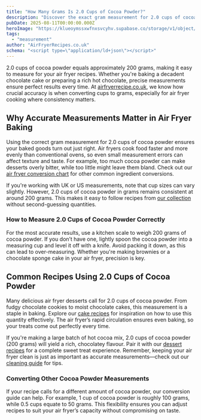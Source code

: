 ```yaml
---
title: "How Many Grams Is 2.0 Cups of Cocoa Powder?"
description: "Discover the exact gram measurement for 2.0 cups of cocoa powder for perfect baking every time. Get air fryer-friendly conversions now!"
pubDate: 2025-08-11T00:00:00.000Z
heroImage: "https://klueoymssxwfnxsvcyhv.supabase.co/storage/v1/object/public/md/how-many-grams-is-2-cups-cocoa-powder-194e47a9.webp"
tags:
  - "measurement"
author: "AirFryerRecipes.co.uk"
schema: "<script type=\"application/ld+json\"></script>"
---
```


<p>2.0 cups of cocoa powder equals approximately 200 grams, making it easy to measure for your air fryer recipes. Whether you're baking a decadent chocolate cake or preparing a rich hot chocolate, precise measurements ensure perfect results every time. At <a href=https://www.airfryerrecipe.co.uk/>airfryerrecipe.co.uk</a>, we know how crucial accuracy is when converting cups to grams, especially for air fryer cooking where consistency matters.</p>  

<h2>Why Accurate Measurements Matter in Air Fryer Baking</h2>  
<p>Using the correct gram measurement for 2.0 cups of cocoa powder ensures your baked goods turn out just right. Air fryers cook food faster and more evenly than conventional ovens, so even small measurement errors can affect texture and taste. For example, too much cocoa powder can make desserts overly bitter, while too little might leave them bland. Check out our <a href=https://www.airfryerrecipe.co.uk/air-fryer-conversion-chart>air fryer conversion chart</a> for other common ingredient conversions.</p>  

<p>If you're working with UK or US measurements, note that cup sizes can vary slightly. However, 2.0 cups of cocoa powder in grams remains consistent at around 200 grams. This makes it easy to follow recipes from <a href=https://www.airfryerrecipe.co.uk/recipes>our collection</a> without second-guessing quantities.</p>  

<h3>How to Measure 2.0 Cups of Cocoa Powder Correctly</h3>  
<p>For the most accurate results, use a kitchen scale to weigh 200 grams of cocoa powder. If you don’t have one, lightly spoon the cocoa powder into a measuring cup and level it off with a knife. Avoid packing it down, as this can lead to over-measuring. Whether you're making brownies or a chocolate sponge cake in your air fryer, precision is key.</p>  

<h2>Common Recipes Using 2.0 Cups of Cocoa Powder</h2>  
<p>Many delicious air fryer desserts call for 2.0 cups of cocoa powder. From fudgy chocolate cookies to moist chocolate cakes, this measurement is a staple in baking. Explore our <a href=https://www.airfryerrecipe.co.uk/recipe-category/cakes>cake recipes</a> for inspiration on how to use this quantity effectively. The air fryer’s rapid circulation ensures even baking, so your treats come out perfectly every time.</p>  

<p>If you're making a large batch of hot cocoa mix, 2.0 cups of cocoa powder (200 grams) will yield a rich, chocolatey flavour. Pair it with our <a href=https://www.airfryerrecipe.co.uk/recipe-category/dessert>dessert recipes</a> for a complete sweet treat experience. Remember, keeping your air fryer clean is just as important as accurate measurements—check out our <a href=https://www.airfryerrecipe.co.uk/air-fryer-cleaner>cleaning guide</a> for tips.</p>  

<h3>Converting Other Cocoa Powder Measurements</h3>  
<p>If your recipe calls for a different amount of cocoa powder, our conversion guide can help. For example, 1 cup of cocoa powder is roughly 100 grams, while 0.5 cups equate to 50 grams. This flexibility ensures you can adjust recipes to suit your air fryer’s capacity without compromising on taste.</p>